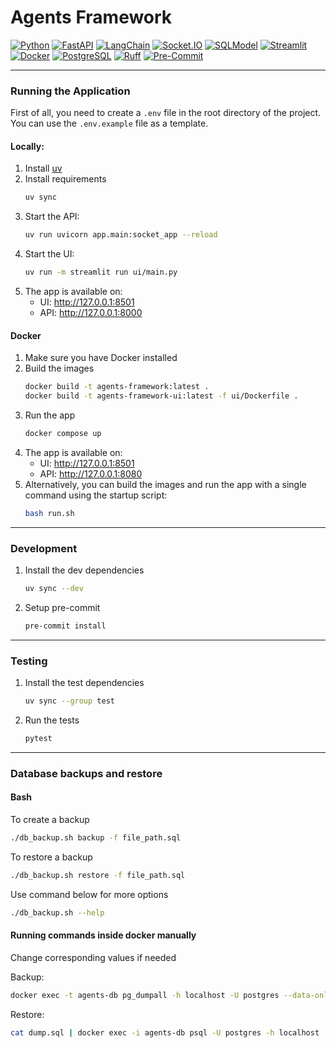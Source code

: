 # Agents Framework

[![Python](https://img.shields.io/badge/Python-3.12-3776AB?style=for-the-badge&logo=python&logoColor=white)](https://www.python.org/)
[![FastAPI](https://img.shields.io/badge/FastAPI-009688?style=for-the-badge&logo=fastapi&logoColor=white)](https://fastapi.tiangolo.com/)
[![LangChain](https://img.shields.io/badge/LangChain-1C3C3C?style=for-the-badge&logo=langchain&logoColor=white)](https://langchain.com/)
[![Socket.IO](https://img.shields.io/badge/Socket.IO-010101?style=for-the-badge&logo=socket.io&logoColor=white)](https://socket.io/)
[![SQLModel](https://img.shields.io/badge/SQLModel-7E56C2?style=for-the-badge)](https://sqlmodel.tiangolo.com/)
[![Streamlit](https://img.shields.io/badge/Streamlit-FF4B4B?style=for-the-badge&logo=streamlit&logoColor=white)](https://streamlit.io/)
[![Docker](https://img.shields.io/badge/Docker-2496ED?style=for-the-badge&logo=docker&logoColor=white)](https://www.docker.com/)
[![PostgreSQL](https://img.shields.io/badge/PostgreSQL-4169E1?style=for-the-badge&logo=postgresql&logoColor=white)](https://www.postgresql.org/)
[![Ruff](https://img.shields.io/badge/Ruff-D7FF64?style=for-the-badge&logo=ruff&logoColor=black)](https://docs.astral.sh/ruff/)
[![Pre-Commit](https://img.shields.io/badge/Pre--Commit-FAB040?style=for-the-badge&logo=pre-commit&logoColor=black)](https://pre-commit.com/)

---
### Running the Application
First of all, you need to create a `.env` file in the root directory of the project.
You can use the `.env.example` file as a template.

#### Locally:
1. Install [uv](https://docs.astral.sh/uv/getting-started/installation/)
2. Install requirements
    ```bash
    uv sync
    ```
3. Start the API:
    ```bash
    uv run uvicorn app.main:socket_app --reload
    ```
4. Start the UI:
   ```bash
   uv run -m streamlit run ui/main.py
   ```
5. The app is available on:
   - UI: http://127.0.0.1:8501
   - API: http://127.0.0.1:8000

#### Docker
1. Make sure you have Docker installed
2. Build the images
    ```bash
    docker build -t agents-framework:latest .
    docker build -t agents-framework-ui:latest -f ui/Dockerfile .
    ```
3. Run the app
    ```bash
   docker compose up
    ```
4. The app is available on:
   - UI: http://127.0.0.1:8501
   - API: http://127.0.0.1:8080
5. Alternatively, you can build the images and run the app with a single command using the startup script:
    ```bash
    bash run.sh
    ```

---
### Development
1. Install the dev dependencies
    ```bash
    uv sync --dev
    ```
2. Setup pre-commit
    ```bash
    pre-commit install
    ```


---
### Testing
1. Install the test dependencies
    ```bash
    uv sync --group test
    ```
2. Run the tests
    ```bash
    pytest
    ```

---
### Database backups and restore

#### Bash
To create a backup
```bash
./db_backup.sh backup -f file_path.sql
```
To restore a backup
```bash
./db_backup.sh restore -f file_path.sql
```
Use command below for more options
```bash
./db_backup.sh --help
```

#### Running commands inside docker manually
Change corresponding values if needed

Backup:
```bash
docker exec -t agents-db pg_dumpall -h localhost -U postgres --data-only > dump.sql
```
Restore:
```bash
cat dump.sql | docker exec -i agents-db psql -U postgres -h localhost
```
